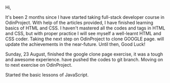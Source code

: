 Hi,

It's been 2 months since I have started taking full-stack developer course in OdinProject. With help of the articles provided, I have finished learning basics
of HTML and CSS. I haven't mastered all the codes and tags in HTML and CSS, but with proper practice I will see myself a well-learnt HTML and CSS coder. Taking 
the next step on OdinProject to clone GOOGLE page. will update the achievements in the near-future. Until then, Good Luck!

Sunday, 23 August, finished the google clone page exercise, it was a tough and awesome experience. have pushed the codes to git branch. Moving on to next exercise on
OdinProject.

Started the basic lessons of JavaScript.